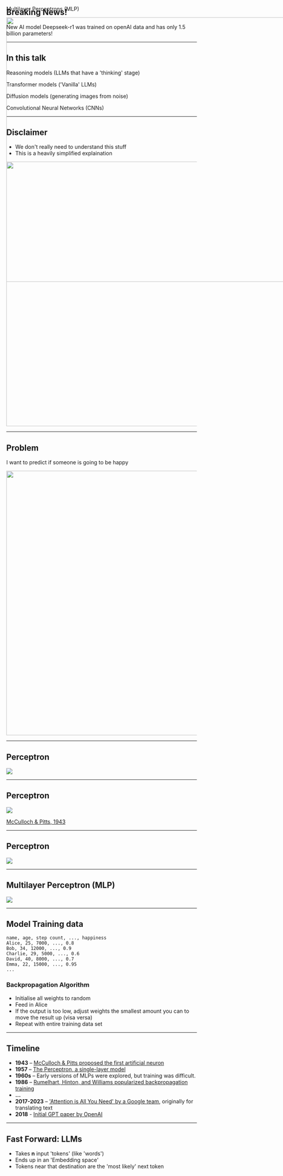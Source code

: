 ## Breaking News!

New AI <span data-fragment-index="1" class="fragment highlight-red">model</span>
Deepseek<span data-fragment-index="2" class="fragment highlight-red">-r1</span>
was <span data-fragment-index="3" class="fragment highlight-red">trained</span>
on openAI <span data-fragment-index="4" class="fragment highlight-red">data</span>
and has <span data-fragment-index="6" class="fragment highlight-red">only</span>
<span data-fragment-index="5" class="fragment highlight-red">1.5 billion parameters</span>!

---
## In this talk
<p class="fragment fade-in-then-out">Reasoning models (LLMs that have a 'thinking' stage)</p>
<p class="fragment fade-in-then-out">Transformer models ('Vanilla' LLMs)</p>
<p class="fragment fade-in-then-out">Diffusion models (generating images from noise)</p>
<p class="fragment fade-in-then-out">Convolutional Neural Networks (CNNs)</p>

<div class="fragment" style="position: absolute; top: 60px">
    <p>Multilayer Perceptrons (MLP)</p>
    <img src="/img/MLP.png" height="700" width="1200" />
</div>

---
## Disclaimer

<ul>
    <li>We don't really need to understand this stuff</li>
    <li>This is a heavily simplified explaination</li>
</ul>
<img src="/img/how_to_talk_to_women.png" height="700" width="1200" />

---
## Problem

I want to predict if someone is going to be happy

<img src="/img/happy_or_not.png" height="700" width="700" />

---
## Perceptron

<img src="/img/perceptron.png" />

---
## Perceptron

<img src="/img/formal_perceptron.png" />

[McCulloch & Pitts, 1943](https://www.cse.chalmers.se/~coquand/AUTOMATA/mcp.pdf)

---
## Perceptron

<img src="/img/modern_perceptron.png" />

---
## Multilayer Perceptron (MLP)

<img src="/img/excallidraw_mlp.png" />

---
## Model Training data

```csv
name, age, step count, ..., happiness
Alice, 25, 7000, ..., 0.8
Bob, 34, 12000, ..., 0.9
Charlie, 29, 5000, ..., 0.6
David, 40, 8000, ..., 0.7
Emma, 22, 15000, ..., 0.95
...

```

### Backpropagation Algorithm

- Initialise all weights to random
- Feed in Alice
- If the output is too low, adjust weights the smallest amount you can to move the result up (visa versa)
- Repeat with entire training data set

---
## Timeline

- **1943** – [McCulloch & Pitts proposed the first artificial neuron](https://www.cse.chalmers.se/~coquand/AUTOMATA/mcp.pdf)
- **1957** – [The Perceptron, a single-layer model](https://bpb-us-e2.wpmucdn.com/websites.umass.edu/dist/a/27637/files/2016/03/rosenblatt-1957.pdf)
- **1960s** – Early versions of MLPs were explored, but training was difficult.
- **1986** – [Rumelhart, Hinton, and Williams popularized backpropagation training](https://www.nature.com/articles/323533a0)
- **...**
- **2017-2023** – ['Attention is All You Need' by a Google team](https://arxiv.org/abs/1706.03762), originally for translating text
- **2018** - [Initial GPT paper by OpenAI](https://cdn.openai.com/research-covers/language-unsupervised/language_understanding_paper.pdf)

---
## Fast Forward: LLMs

- Takes **n** input 'tokens' (like 'words')
- Ends up in an 'Embedding space'
- Tokens near that destination are the 'most likely' next token
